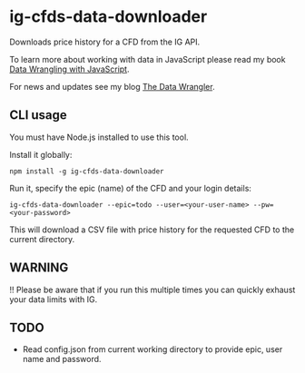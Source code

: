 # ig-cfds-data-downloader

Downloads price history for a CFD from the IG API.

To learn more about working with data in JavaScript please read my book [Data Wrangling with JavaScript](http://bit.ly/2t2cJu2).

For news and updates see my blog [The Data Wrangler](http://www.the-data-wrangler.com/).

## CLI usage

You must have Node.js installed to use this tool.

Install it globally:

    npm install -g ig-cfds-data-downloader

Run it, specify the epic (name) of the CFD and your login details:

    ig-cfds-data-downloader --epic=todo --user=<your-user-name> --pw=<your-password>

This will download a CSV file with price history for the requested CFD to the current directory.

## WARNING

!! Please be aware that if you run this multiple times you can quickly exhaust your data limits with IG.


## TODO

- Read config.json from current working directory to provide epic, user name and password.